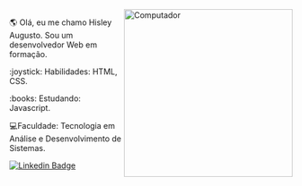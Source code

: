 
<img src="https://user-images.githubusercontent.com/56329710/124659230-1a636f80-de7b-11eb-83c5-cf81dc794978.png" min-width="300px" max-width="300px" width="300px" align="right" alt="Computador">


:earth_americas: Olá, eu me chamo Hisley Augusto. Sou um desenvolvedor Web em formação.

<p>:joystick: Habilidades: HTML, CSS.</p>

<p>:books: Estudando: Javascript.</p>

:computer:Faculdade: Tecnologia em Análise e Desenvolvimento de Sistemas.



[![Linkedin Badge](https://img.shields.io/badge/-LinkedIn-blue?style=flat-square&logo=Linkedin&logoColor=white&link=https://www.linkedin.com/in/hisley-augusto/)](https://www.linkedin.com/in/hisley-augusto/)

